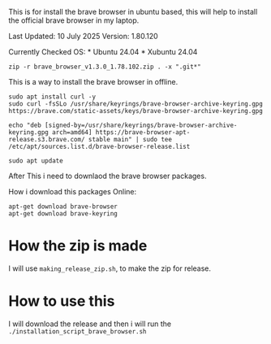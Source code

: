This is for install the brave browser in ubuntu based, this will help to install the official brave browser in my laptop. 


Last Updated:
10 July 2025
Version: 1.80.120

Currently Checked OS:
    * Ubuntu 24.04
    * Xubuntu 24.04

```
zip -r brave_browser_v1.3.0_1.78.102.zip . -x ".git*"
```


This is a way to install the brave browser in offline.



```
sudo apt install curl -y
sudo curl -fsSLo /usr/share/keyrings/brave-browser-archive-keyring.gpg https://brave.com/static-assets/keys/brave-browser-archive-keyring.gpg

echo "deb [signed-by=/usr/share/keyrings/brave-browser-archive-keyring.gpg arch=amd64] https://brave-browser-apt-release.s3.brave.com/ stable main" | sudo tee /etc/apt/sources.list.d/brave-browser-release.list

sudo apt update
```
After This i need to downlaod the brave browser packages.


How i download this packages Online:


    apt-get download brave-browser
    apt-get download brave-keyring


# How the zip is made

I will use `making_release_zip.sh`, to make the zip for release.

# How to use this

I will download the release and then i will run the `./installation_script_brave_browser.sh`